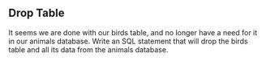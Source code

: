 ## Drop Table
It seems we are done with our birds table, and no longer have a need for it in our animals database. Write an SQL statement that will drop the birds table and all its data from the animals database.